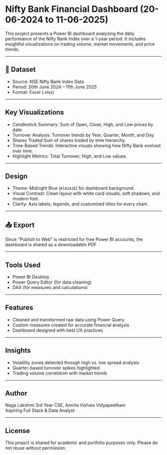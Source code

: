 #  Nifty Bank Financial Dashboard (20-06-2024 to 11-06-2025)

This project presents a Power BI dashboard analyzing the daily performance of the Nifty Bank Index over a 1-year period. It includes insightful visualizations on trading volume, market movements, and price trends.

---

## 📁 Dataset

- Source: NSE Nifty Bank Index Data
- Period: 20th June 2024 – 11th June 2025
- Format: Excel (.xlsx)

---

##  Key Visualizations

- Candlestick Summary: Sum of Open, Close, High, and Low prices by date.
- Turnover Analysis: Turnover trends by Year, Quarter, Month, and Day.
- Shares Traded:Sum of shares traded by time hierarchy.
- Time-Based Trends: Interactive visuals showing how Nifty Bank evolved over time.
- Highlight Metrics: Total Turnover, High, and Low values.

---

## Design

- Theme: Midnight Blue (`#1A1A2E`) for dashboard background.
- Visual Contrast: Clean layout with white card visuals, soft shadows, and modern font.
- Clarity: Axis labels, legends, and customized titles for every chart.

---

## 📤 Export

Since "Publish to Web" is restricted for free Power BI accounts, the dashboard is shared as a downloadable PDF

---

## Tools Used

- Power BI Desktop
- Power Query Editor (for data cleaning)
- DAX (for measures and calculations)

---

## Features

- Cleaned and transformed raw data using Power Query
- Custom measures created for accurate financial analysis
- Dashboard designed with best UX practices

---

## Insights

- Volatility zones detected through high vs. low spread analysis
- Quarter-based turnover spikes highlighted
- Trading volume correlation with market trends

---

## Author

Naga Lakshmi 
3rd Year CSE, Amrita Vishwa Vidyapeetham  
Aspiring Full Stack & Data Analyst 

---

## License

This project is shared for academic and portfolio purposes only. Please do not reuse without permission.

